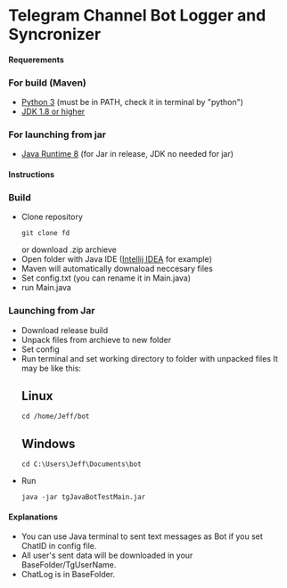 # Telegram Channel Bot Logger and Syncronizer

#### Requerements
### For build (Maven)
- [Python 3](https://www.python.org/downloads/) (must be in PATH, check it in terminal by "python")
- [JDK 1.8 or higher](https://www.oracle.com/uk/java/technologies/downloads/)
  
### For launching from jar
- [Java Runtime 8](https://www.java.com/en/download/manual.jsp) (for Jar in release, JDK no needed for jar)


#### Instructions
### Build
- Clone repository
  ```shell
  git clone fd
  ```
  or download .zip archieve
- Open folder with Java IDE ([Intellij IDEA](https://www.jetbrains.com/idea/) for example)
- Maven will automatically downaload neccesary files
- Set config.txt (you can rename it in Main.java)
- run Main.java
  
### Launching from Jar
- Download release build
- Unpack files from archieve to new folder
- Set config
- Run terminal and set working directory to folder with unpacked files
  It may be like this:
  ## Linux
  ```shell
  cd /home/Jeff/bot
  ```
  ## Windows
  ```shell
  cd C:\Users\Jeff\Documents\bot
  ```
- Run
  ```shell
  java -jar tgJavaBotTestMain.jar
  ```


#### Explanations
- You can use Java terminal to sent text messages as Bot if you set ChatID in config file.
- All user's sent data will be downloaded in your BaseFolder/TgUserName.
- ChatLog is in BaseFolder.

